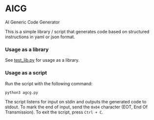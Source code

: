 # AICG
AI Generic Code Generator

This is a simple library / script that generates code based on structured instructions in yaml or json format.

### Usage as a library

See [test_lib.py](test_lib.py) for usage as a library.

### Usage as a script
Run the script with the following command:

```bash
python3 agcg.py
```

The script listens for input on stdin and outputs the generated code to stdout. To mark the end of input, send the `0x04` character (EOT, End Of Transmission). To exit the script, press `Ctrl + C`.